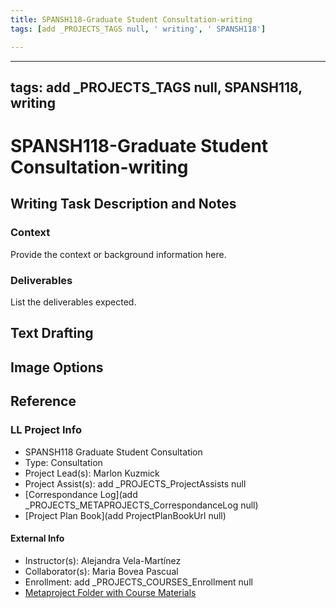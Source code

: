 ```yaml
---
title: SPANSH118-Graduate Student Consultation-writing
tags: [add _PROJECTS_TAGS null, ' writing', ' SPANSH118']

---
```


---
tags: add _PROJECTS_TAGS null, SPANSH118, writing
---
# SPANSH118-Graduate Student Consultation-writing

## Writing Task Description and Notes

### Context
Provide the context or background information here.

### Deliverables
List the deliverables expected.

## Text Drafting

## Image Options


## Reference
### LL Project Info
* SPANSH118 Graduate Student Consultation
* Type: Consultation
* Project Lead(s): Marlon Kuzmick
* Project Assist(s): add _PROJECTS_ProjectAssists null
* [Correspondance Log](add _PROJECTS_METAPROJECTS_CorrespondanceLog null)
* [Project Plan Book](add ProjectPlanBookUrl null)

#### External Info
* Instructor(s): Alejandra Vela-Martínez
* Collaborator(s): Maria Bovea Pascual
* Enrollment: add _PROJECTS_COURSES_Enrollment null
* [Metaproject Folder with Course Materials](https://drive.google.com/drive/folders/1WLOt7dEJBN152ZmXBiCjuCPL9ULyQjuD)



